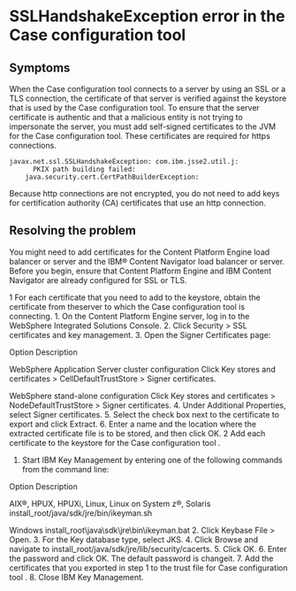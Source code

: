 # SSLHandshakeException error in the Case configuration tool

## Symptoms

When the Case configuration tool connects to a server by
using an SSL or a TLS connection, the certificate of that server is verified against the keystore
that is used by the Case configuration tool. To ensure that the
server certificate is authentic and that a malicious entity is not trying to impersonate the server,
you must add self-signed certificates to the JVM for the Case configuration tool. These certificates are required for https
connections.

```
javax.net.ssl.SSLHandshakeException: com.ibm.jsse2.util.j:
      PKIX path building failed:
    java.security.cert.CertPathBuilderException:
```

Because http connections are not encrypted, you do not need to add keys for certification
authority (CA) certificates that use an http connection.

## Resolving the problem

You might need to add certificates for the Content Platform Engine load balancer or server and the IBM® Content
Navigator load balancer or server. Before you
begin, ensure that Content Platform Engine and IBM Content
Navigator are already configured for SSL or TLS.

1 For each certificate that you need to add to the keystore, obtain the certificate from theserver to which the Case configuration tool is connecting.
    1. On the Content Platform Engine server, log in to the WebSphere Integrated Solutions Console.
    2. Click Security > SSL certificates and key management.
    3. Open the Signer Certificates page: 

Option
Description

WebSphere Application Server cluster configuration
Click Key stores and certificates > CellDefaultTrustStore > Signer certificates.

WebSphere stand-alone configuration
Click Key stores and certificates > NodeDefaultTrustStore > Signer certificates.
    4. Under Additional Properties, select Signer
certificates.
    5. Select the check box next to the certificate to export and click
Extract.
    6. Enter a name and the location where the extracted certificate file is to be stored, and then
click OK.
2 Add each certificate to the keystore for the Case configuration tool .

1. Start IBM Key Management by entering one of the following commands from the command line: 

Option
Description

AIX®, HPUX, HPUXi, Linux, Linux on System z®, Solaris
install\_root/java/sdk/jre/bin/ikeyman.sh

Windows
install\_root\java\sdk\jre\bin\ikeyman.bat
2. Click Keybase File > Open.
3. For the Key database type, select JKS.
4. Click Browse and navigate to
install\_root/java/sdk/jre/lib/security/cacerts.
5. Click OK.
6. Enter the password and click OK. The default password is
changeit.
7. Add the certificates that you exported in step 1 to the trust file for Case configuration tool .
8. Close IBM Key Management.